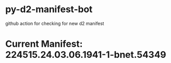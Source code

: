 # py-d2-manifest-bot
github action for checking for new d2 manifest

# Current Manifest: 224515.24.03.06.1941-1-bnet.54349